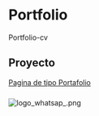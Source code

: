 # Portfolio

Portfolio-cv

## Proyecto

[Pagina de tipo Portafolio](https://serg274.github.io/Portfolio/ "Bienvenidos a mi Portafolio")

### 
![logo_whatsap_.png](https://serg274.github.io/Portfolio/assets/logo_whatsap_.png)
